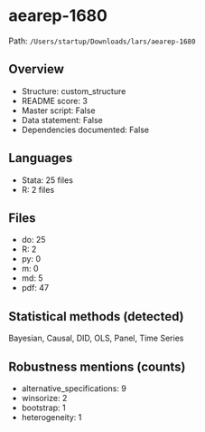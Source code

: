 # aearep-1680

Path: `/Users/startup/Downloads/lars/aearep-1680`

## Overview
- Structure: custom_structure
- README score: 3
- Master script: False
- Data statement: False
- Dependencies documented: False

## Languages
- Stata: 25 files
- R: 2 files

## Files
- do: 25
- R: 2
- py: 0
- m: 0
- md: 5
- pdf: 47

## Statistical methods (detected)
Bayesian, Causal, DID, OLS, Panel, Time Series

## Robustness mentions (counts)
- alternative_specifications: 9
- winsorize: 2
- bootstrap: 1
- heterogeneity: 1